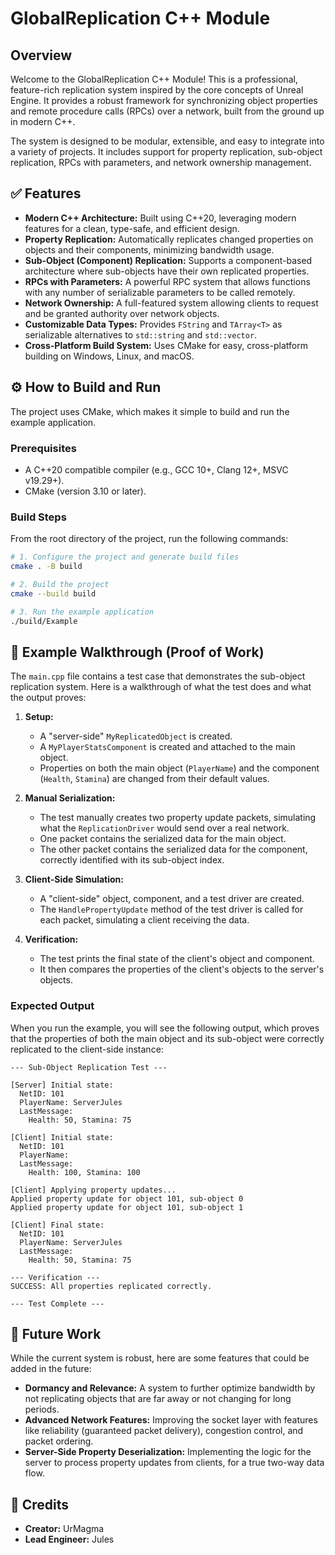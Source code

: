 # GlobalReplication C++ Module

## Overview

Welcome to the GlobalReplication C++ Module! This is a professional, feature-rich replication system inspired by the core concepts of Unreal Engine. It provides a robust framework for synchronizing object properties and remote procedure calls (RPCs) over a network, built from the ground up in modern C++.

The system is designed to be modular, extensible, and easy to integrate into a variety of projects. It includes support for property replication, sub-object replication, RPCs with parameters, and network ownership management.

## ✅ Features

-   **Modern C++ Architecture:** Built using C++20, leveraging modern features for a clean, type-safe, and efficient design.
-   **Property Replication:** Automatically replicates changed properties on objects and their components, minimizing bandwidth usage.
-   **Sub-Object (Component) Replication:** Supports a component-based architecture where sub-objects have their own replicated properties.
-   **RPCs with Parameters:** A powerful RPC system that allows functions with any number of serializable parameters to be called remotely.
-   **Network Ownership:** A full-featured system allowing clients to request and be granted authority over network objects.
-   **Customizable Data Types:** Provides `FString` and `TArray<T>` as serializable alternatives to `std::string` and `std::vector`.
-   **Cross-Platform Build System:** Uses CMake for easy, cross-platform building on Windows, Linux, and macOS.

## ⚙️ How to Build and Run

The project uses CMake, which makes it simple to build and run the example application.

### Prerequisites
- A C++20 compatible compiler (e.g., GCC 10+, Clang 12+, MSVC v19.29+).
- CMake (version 3.10 or later).

### Build Steps
From the root directory of the project, run the following commands:

```bash
# 1. Configure the project and generate build files
cmake . -B build

# 2. Build the project
cmake --build build

# 3. Run the example application
./build/Example
```

## 🔬 Example Walkthrough (Proof of Work)

The `main.cpp` file contains a test case that demonstrates the sub-object replication system. Here is a walkthrough of what the test does and what the output proves:

1.  **Setup:**
    -   A "server-side" `MyReplicatedObject` is created.
    -   A `MyPlayerStatsComponent` is created and attached to the main object.
    -   Properties on both the main object (`PlayerName`) and the component (`Health`, `Stamina`) are changed from their default values.

2.  **Manual Serialization:**
    -   The test manually creates two property update packets, simulating what the `ReplicationDriver` would send over a real network.
    -   One packet contains the serialized data for the main object.
    -   The other packet contains the serialized data for the component, correctly identified with its sub-object index.

3.  **Client-Side Simulation:**
    -   A "client-side" object, component, and a test driver are created.
    -   The `HandlePropertyUpdate` method of the test driver is called for each packet, simulating a client receiving the data.

4.  **Verification:**
    -   The test prints the final state of the client's object and component.
    -   It then compares the properties of the client's objects to the server's objects.

### Expected Output
When you run the example, you will see the following output, which proves that the properties of both the main object and its sub-object were correctly replicated to the client-side instance:

```
--- Sub-Object Replication Test ---

[Server] Initial state:
  NetID: 101
  PlayerName: ServerJules
  LastMessage:
    Health: 50, Stamina: 75

[Client] Initial state:
  NetID: 101
  PlayerName:
  LastMessage:
    Health: 100, Stamina: 100

[Client] Applying property updates...
Applied property update for object 101, sub-object 0
Applied property update for object 101, sub-object 1

[Client] Final state:
  NetID: 101
  PlayerName: ServerJules
  LastMessage:
    Health: 50, Stamina: 75

--- Verification ---
SUCCESS: All properties replicated correctly.

--- Test Complete ---
```

## 🚀 Future Work

While the current system is robust, here are some features that could be added in the future:

-   **Dormancy and Relevance:** A system to further optimize bandwidth by not replicating objects that are far away or not changing for long periods.
-   **Advanced Network Features:** Improving the socket layer with features like reliability (guaranteed packet delivery), congestion control, and packet ordering.
-   **Server-Side Property Deserialization:** Implementing the logic for the server to process property updates from clients, for a true two-way data flow.

## 🙏 Credits

-   **Creator:** UrMagma
-   **Lead Engineer:** Jules
